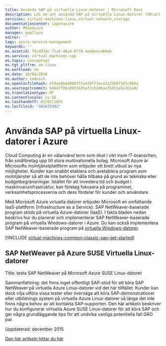 ```yaml
---
title: Använda SAP på virtuella Linux-datorer | Microsoft Docs
description: Läs om att använda SAP på virtuella Linux-datorer (VM:ar) i Microsoft Azure
services: virtual-machines-linux,virtual-network,storage
documentationcenter: saponazure
author: MSSedusch
manager: gwallace
editor: ''
tags: azure-service-management
keywords: ''
ms.assetid: f9cd93dc-71ad-48a4-8778-4e48aec484a6
ms.service: virtual-machines-sap
ms.topic: conceptual
ms.tgt_pltfrm: vm-linux
ms.workload: na
ms.date: 10/04/2016
ms.author: sedusch
ms.openlocfilehash: bf0ae8bdd800f5fa43df73eca312504f56fc009a
ms.sourcegitcommit: b4647f06c0953435af3cb24baaf6d15a5a761a9c
ms.translationtype: MT
ms.contentlocale: sv-SE
ms.lasthandoff: 03/02/2021
ms.locfileid: "101675392"
---
```

# <a name="using-sap-on-linux-virtual-machines-in-azure"></a>Använda SAP på virtuella Linux-datorer i Azure
Cloud Computing är en välanvänd term som ökat i vikt inom IT-branschen, från småföretag upp till stora multinationella bolag. Microsoft Azure är Microsofts molntjänstplattform som erbjuder ett brett utbud av nya möjligheter. Kunder kan snabbt etablera och avetablera program som molntjänster så att de inte behöver hålla tillbaka på grund av tekniska eller budgetbegränsningar. Istället för att investera tid och budget i maskinvaruinfrastruktur, kan företag fokusera på programmet, verksamhetsprocesserna och dess fördelar för kunder och användare.

Med Microsoft Azure virtuella datorer erbjuder Microsoft en omfattande IaaS-plattform (Infrastructure as a Service). SAP NetWeaver-baserade program stöds på virtuella Azure-datorer (IaaS). I fakta bladen nedan beskrivs hur du planerar och implementerar SAP NetWeaver-baserade program på virtuella Windows-datorer i Azure. Du kan också implementera SAP NetWeaver-baserade program på [virtuella Windows-datorer](./get-started.md?toc=/azure/virtual-machines/windows/classic/toc.json).

[!INCLUDE [virtual-machines-common-classic-sap-get-started](../../../../includes/virtual-machines-common-classic-sap-get-started.md)]

## <a name="sap-netweaver-on-azure-suse-linux-virtual-machines"></a>SAP NetWeaver på Azure SUSE Virtuella Linux-datorer
Title: testa SAP NetWeaver på Microsoft Azure SUSE Linux-datorer

Sammanfattning: det finns inget offentligt SAP-stöd för att köra SAP NetWeaver på virtuella Azure Linux-datorer vid det här tillfället. Kunder kan dock vilja utföra vissa tester eller överväga att köra SAP-demonstrationer eller utbildnings system på virtuella Azure Linux-datorer så länge det inte finns några behov av att kontakta SAP-supporten. Den här artikeln beskriver hur du konfigurerar virtuella Azure SUSE Linux-datorer för att köra SAP och ger några grundläggande tips för att undvika vanliga potentiella fall GRO par.

Uppdaterad: december 2015

[Den här artikeln hittar du här](./sap-deployment-checklist.md?toc=/azure/virtual-machines/linux/toc.json)
